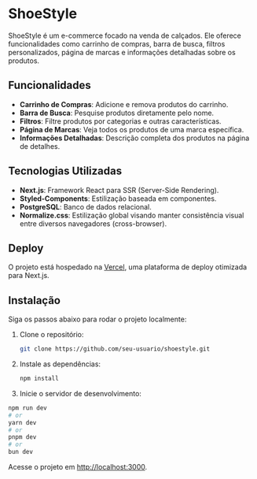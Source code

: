 # ShoeStyle

ShoeStyle é um e-commerce focado na venda de calçados. Ele oferece funcionalidades como carrinho de compras, barra de busca, filtros personalizados, página de marcas e informações detalhadas sobre os produtos.

## Funcionalidades

- **Carrinho de Compras**: Adicione e remova produtos do carrinho.
- **Barra de Busca**: Pesquise produtos diretamente pelo nome.
- **Filtros**: Filtre produtos por categorias e outras características.
- **Página de Marcas**: Veja todos os produtos de uma marca específica.
- **Informações Detalhadas**: Descrição completa dos produtos na página de detalhes.

## Tecnologias Utilizadas

- **Next.js**: Framework React para SSR (Server-Side Rendering).
- **Styled-Components**: Estilização baseada em componentes.
- **PostgreSQL**: Banco de dados relacional.
- **Normalize.css**: Estilização global visando manter consistência visual entre diversos navegadores (cross-browser).

## Deploy

O projeto está hospedado na [Vercel](https://vercel.com), uma plataforma de deploy otimizada para Next.js.

## Instalação

Siga os passos abaixo para rodar o projeto localmente:

1. Clone o repositório:

   ```bash
   git clone https://github.com/seu-usuario/shoestyle.git
   ```

2. Instale as dependências:

    ```bash
    npm install
    ```

3. Inicie o servidor de desenvolvimento:

```bash
npm run dev
# or
yarn dev
# or
pnpm dev
# or
bun dev
```

Acesse o projeto em [http://localhost:3000](http://localhost:3000).
